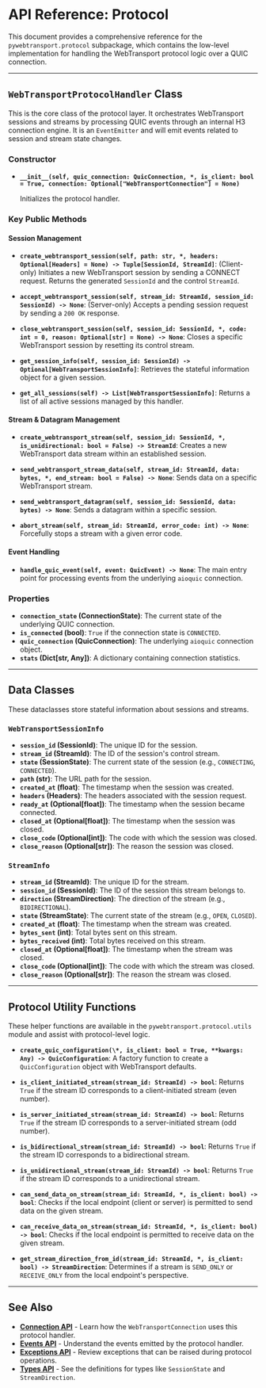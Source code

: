 # API Reference: Protocol

This document provides a comprehensive reference for the `pywebtransport.protocol` subpackage, which contains the low-level implementation for handling the WebTransport protocol logic over a QUIC connection.

---

## `WebTransportProtocolHandler` Class

This is the core class of the protocol layer. It orchestrates WebTransport sessions and streams by processing QUIC events through an internal H3 connection engine. It is an `EventEmitter` and will emit events related to session and stream state changes.

### Constructor

- **`__init__(self, quic_connection: QuicConnection, *, is_client: bool = True, connection: Optional["WebTransportConnection"] = None)`**

  Initializes the protocol handler.

### Key Public Methods

#### Session Management

- **`create_webtransport_session(self, path: str, *, headers: Optional[Headers] = None) -> Tuple[SessionId, StreamId]`**:
  (Client-only) Initiates a new WebTransport session by sending a CONNECT request. Returns the generated `SessionId` and the control `StreamId`.

- **`accept_webtransport_session(self, stream_id: StreamId, session_id: SessionId) -> None`**:
  (Server-only) Accepts a pending session request by sending a `200 OK` response.

- **`close_webtransport_session(self, session_id: SessionId, *, code: int = 0, reason: Optional[str] = None) -> None`**:
  Closes a specific WebTransport session by resetting its control stream.

- **`get_session_info(self, session_id: SessionId) -> Optional[WebTransportSessionInfo]`**:
  Retrieves the stateful information object for a given session.

- **`get_all_sessions(self) -> List[WebTransportSessionInfo]`**:
  Returns a list of all active sessions managed by this handler.

#### Stream & Datagram Management

- **`create_webtransport_stream(self, session_id: SessionId, *, is_unidirectional: bool = False) -> StreamId`**:
  Creates a new WebTransport data stream within an established session.

- **`send_webtransport_stream_data(self, stream_id: StreamId, data: bytes, *, end_stream: bool = False) -> None`**:
  Sends data on a specific WebTransport stream.

- **`send_webtransport_datagram(self, session_id: SessionId, data: bytes) -> None`**:
  Sends a datagram within a specific session.

- **`abort_stream(self, stream_id: StreamId, error_code: int) -> None`**:
  Forcefully stops a stream with a given error code.

#### Event Handling

- **`handle_quic_event(self, event: QuicEvent) -> None`**:
  The main entry point for processing events from the underlying `aioquic` connection.

### Properties

- **`connection_state` (ConnectionState)**: The current state of the underlying QUIC connection.
- **`is_connected` (bool)**: `True` if the connection state is `CONNECTED`.
- **`quic_connection` (QuicConnection)**: The underlying `aioquic` connection object.
- **`stats` (Dict[str, Any])**: A dictionary containing connection statistics.

---

## Data Classes

These dataclasses store stateful information about sessions and streams.

### `WebTransportSessionInfo`

- **`session_id` (SessionId)**: The unique ID for the session.
- **`stream_id` (StreamId)**: The ID of the session's control stream.
- **`state` (SessionState)**: The current state of the session (e.g., `CONNECTING`, `CONNECTED`).
- **`path` (str)**: The URL path for the session.
- **`created_at` (float)**: The timestamp when the session was created.
- **`headers` (Headers)**: The headers associated with the session request.
- **`ready_at` (Optional[float])**: The timestamp when the session became connected.
- **`closed_at` (Optional[float])**: The timestamp when the session was closed.
- **`close_code` (Optional[int])**: The code with which the session was closed.
- **`close_reason` (Optional[str])**: The reason the session was closed.

### `StreamInfo`

- **`stream_id` (StreamId)**: The unique ID for the stream.
- **`session_id` (SessionId)**: The ID of the session this stream belongs to.
- **`direction` (StreamDirection)**: The direction of the stream (e.g., `BIDIRECTIONAL`).
- **`state` (StreamState)**: The current state of the stream (e.g., `OPEN`, `CLOSED`).
- **`created_at` (float)**: The timestamp when the stream was created.
- **`bytes_sent` (int)**: Total bytes sent on this stream.
- **`bytes_received` (int)**: Total bytes received on this stream.
- **`closed_at` (Optional[float])**: The timestamp when the stream was closed.
- **`close_code` (Optional[int])**: The code with which the stream was closed.
- **`close_reason` (Optional[str])**: The reason the stream was closed.

---

## Protocol Utility Functions

These helper functions are available in the `pywebtransport.protocol.utils` module and assist with protocol-level logic.

- **`create_quic_configuration(\*, is_client: bool = True, **kwargs: Any) -> QuicConfiguration`**:
A factory function to create a `QuicConfiguration` object with WebTransport defaults.

- **`is_client_initiated_stream(stream_id: StreamId) -> bool`**:
  Returns `True` if the stream ID corresponds to a client-initiated stream (even number).

- **`is_server_initiated_stream(stream_id: StreamId) -> bool`**:
  Returns `True` if the stream ID corresponds to a server-initiated stream (odd number).

- **`is_bidirectional_stream(stream_id: StreamId) -> bool`**:
  Returns `True` if the stream ID corresponds to a bidirectional stream.

- **`is_unidirectional_stream(stream_id: StreamId) -> bool`**:
  Returns `True` if the stream ID corresponds to a unidirectional stream.

- **`can_send_data_on_stream(stream_id: StreamId, *, is_client: bool) -> bool`**:
  Checks if the local endpoint (client or server) is permitted to send data on the given stream.

- **`can_receive_data_on_stream(stream_id: StreamId, *, is_client: bool) -> bool`**:
  Checks if the local endpoint is permitted to receive data on the given stream.

- **`get_stream_direction_from_id(stream_id: StreamId, *, is_client: bool) -> StreamDirection`**:
  Determines if a stream is `SEND_ONLY` or `RECEIVE_ONLY` from the local endpoint's perspective.

---

## See Also

- **[Connection API](connection.md)** - Learn how the `WebTransportConnection` uses this protocol handler.
- **[Events API](events.md)** - Understand the events emitted by the protocol handler.
- **[Exceptions API](exceptions.md)** - Review exceptions that can be raised during protocol operations.
- **[Types API](types.md)** - See the definitions for types like `SessionState` and `StreamDirection`.
